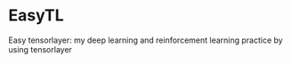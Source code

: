 # EasyTL
Easy tensorlayer: my deep learning and reinforcement learning practice by using tensorlayer
